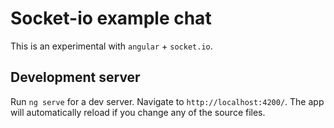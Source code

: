 # Socket-io example chat

This is an experimental with `angular` + `socket.io`.

## Development server

Run `ng serve` for a dev server. Navigate to `http://localhost:4200/`. The app
will automatically reload if you change any of the source files.
